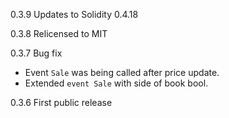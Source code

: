 0.3.9 Updates to Solidity 0.4.18

0.3.8 Relicensed to MIT

0.3.7 Bug fix
* Event `Sale` was being called after price update.
* Extended `event Sale` with side of book bool.

0.3.6 First public release
